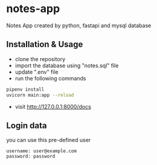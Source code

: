# notes-app

Notes App created by python, fastapi and mysql database

## Installation & Usage

* clone the repository
* import the database using "notes.sql" file
* update ".env" file
* run the following commands

```bash
pipenv install
uvicorn main:app --reload
```
* visit http://127.0.0.1:8000/docs

## Login data
you can use this pre-defined user
```
username: user@example.com
password: password
```